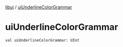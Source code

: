 [libui](README.md) / [uiUnderlineColorGrammar](ui-underline-color-grammar.md)

# uiUnderlineColorGrammar

`val uiUnderlineColorGrammar: UInt`